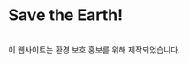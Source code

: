 <html>
  <head>
    <h1>Save the Earth!</h1>
  </head>
  <body>
    <p><br>이 웹사이트는 환경 보호 홍보를 위해 제작되었습니다.</p>
  </body>
</html>
